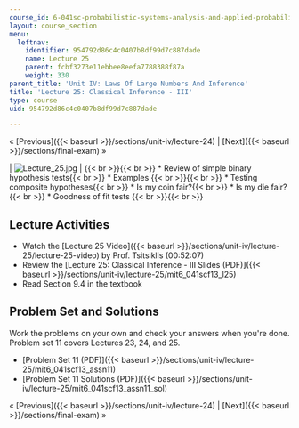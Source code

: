 ```yaml
---
course_id: 6-041sc-probabilistic-systems-analysis-and-applied-probability-fall-2013
layout: course_section
menu:
  leftnav:
    identifier: 954792d86c4c0407b8df99d7c887dade
    name: Lecture 25
    parent: fcbf3273e11ebbee8eefa7788388f87a
    weight: 330
parent_title: 'Unit IV: Laws Of Large Numbers And Inference'
title: 'Lecture 25: Classical Inference - III'
type: course
uid: 954792d86c4c0407b8df99d7c887dade

---
```


« [Previous]({{< baseurl >}}/sections/unit-iv/lecture-24) | [Next]({{< baseurl >}}/sections/final-exam) »

| ![Lecture_25.jpg](/coursemedia/6-041sc-probabilistic-systems-analysis-and-applied-probability-fall-2013/46257ea171b5b8a2d0343a2bd74dd0ad_Lecture_25.jpg) |  {{< br >}}{{< br >}} *   Review of simple binary hypothesis tests{{< br >}}    *   Examples {{< br >}}{{< br >}} *   Testing composite hypotheses{{< br >}}    *   Is my coin fair?{{< br >}}    *   Is my die fair?{{< br >}}    *   Goodness of fit tests {{< br >}}{{< br >}}  

Lecture Activities
------------------

*   Watch the [Lecture 25 Video]({{< baseurl >}}/sections/unit-iv/lecture-25/lecture-25-video) by Prof. Tsitsiklis (00:52:07)
*   Review the [Lecture 25: Classical Inference - III Slides (PDF)]({{< baseurl >}}/sections/unit-iv/lecture-25/mit6_041scf13_l25)
*   Read Section 9.4 in the textbook

Problem Set and Solutions
-------------------------

Work the problems on your own and check your answers when you're done. Problem set 11 covers Lectures 23, 24, and 25.

*   [Problem Set 11 (PDF)]({{< baseurl >}}/sections/unit-iv/lecture-25/mit6_041scf13_assn11)
*   [Problem Set 11 Solutions (PDF)]({{< baseurl >}}/sections/unit-iv/lecture-25/mit6_041scf13_assn11_sol)

« [Previous]({{< baseurl >}}/sections/unit-iv/lecture-24) | [Next]({{< baseurl >}}/sections/final-exam) »